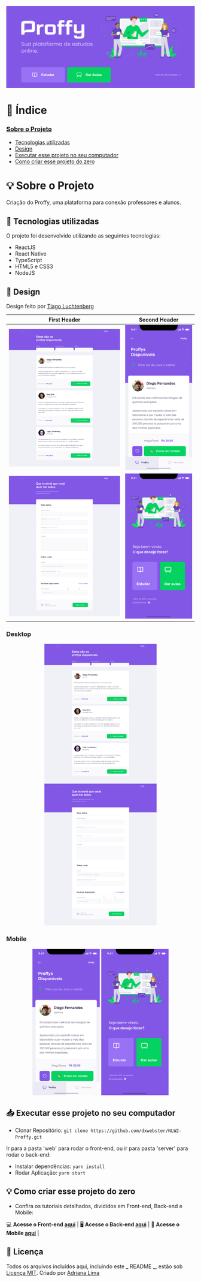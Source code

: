 <p align="center">
  <img src="./readme/Home.png"/>
</p>

# 📑 Índice

### [Sobre o Projeto](#-sobre-o-projeto)

- [Tecnologias utilizadas](#-tecnologias-utilizadas)
- [Design](#-design)
- [Executar esse projeto no seu computador](#Executar-esse-projeto-no-seu-computador)
- [Como criar esse projeto do zero](#Como-criar-esse-projeto-do-zero)

# 💡 Sobre o Projeto

Criação do Proffy, uma plataforma para conexão professores e alunos.

## 🚀 Tecnologias utilizadas

O projeto foi desenvolvido utilizando as seguintes tecnologias:

- ReactJS
- React Native
- TypeScript
- HTML5 e CSS3
- NodeJS

## 🎨 Design

Design feito por [Tiago Luchtenberg](https://www.instagram.com/tiagoluchtenberg/)

| First Header  | Second Header |
| ------------- | ------------- |
| <img src="./readme/preview-web.png" width=300 /> | <img src="./readme/preview-mobile.png" width=180 />  |
| <img src="./readme/Formulário.png" width=300 />  | <img src="./readme/Home-mobile.png" width=180 /> |


### Desktop
<div align="center">
 <img src="./readme/preview-web.png" width=300 /> <img src="./readme/Formulário.png" width=300 /> 
</div>

### Mobile
<div align="center">
<img src="./readme/preview-mobile.png" width=180 /> <img src="./readme/Home-mobile.png" width=180 /> 
</div>


## 📥 Executar esse projeto no seu computador

- Clonar Repositório: `git clone https://github.com/dxwebster/NLW2-Proffy.git`

Ir para a pasta 'web' para rodar o front-end, ou ir para pasta 'server' para rodar o back-end:

- Instalar dependências: `yarn install`
- Rodar Aplicação: `yarn start`

## 💡 Como criar esse projeto do zero

- Confira os tutoriais detalhados, divididos em Front-end, Back-end e Mobile: 

💻 **Acesse o Front-end [aqui](https://github.com/dxwebster/NLW2-Proffy/tree/master/web)** | 
🖥 **Acesse o Back-end [aqui](https://github.com/dxwebster/NLW2-Proffy/tree/master/server)** | 
📱 **Acesse o Mobile [aqui](https://github.com/dxwebster/NLW2-Proffy/tree/master/mobile)** |


## 📕 Licença

Todos os arquivos incluídos aqui, incluindo este _ README _, estão sob [Licença MIT](./LICENSE).
Criado por [Adriana Lima](https://github.com/dxwebster)

